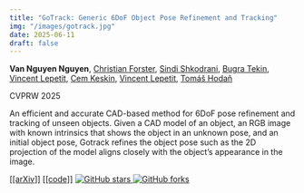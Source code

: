 ```yaml
---
title: "GoTrack: Generic 6DoF Object Pose Refinement and Tracking"
img: "/images/gotrack.jpg"
date: 2025-06-11
draft: false
---
```

**Van Nguyen Nguyen**, [Christian Forster](https://www.cforster.ch), [Sindi Shkodrani](https://www.linkedin.com/in/sindi-shkodrani/), [Bugra Tekin](https://btekin.github.io), [Vincent Lepetit](https://vincentlepetit.github.io/), [Cem Keskin](https://www.linkedin.com/in/cem-keskin-23692a15), [Vincent Lepetit](https://vincentlepetit.github.io/), [Tomáš Hodaň](https://thodan.github.io/)

CVPRW 2025

An efficient and accurate CAD-based method for 6DoF pose refinement and tracking of unseen objects. Given a CAD model of an object, an RGB image with known intrinsics that shows the object in an unknown pose, and an initial object pose, Gotrack refines the object pose such as the 2D projection of the model aligns closely with the object’s appearance in the image.

<span class="links-line">
  <a href="https://arxiv.org/pdf/2506.07155">[[arXiv]]</a>
  <a href="https://github.com/facebookresearch/gotrack">[[code]]</a>
  <a href="https://github.com/facebookresearch/gotrack/stargazers">
    <img src="https://img.shields.io/github/stars/facebookresearch/gotrack?style=social" alt="GitHub stars">
  </a>
  <a href="https://github.com/facebookresearch/gotrack/network/members">
    <img src="https://img.shields.io/github/forks/facebookresearch/gotrack?style=social" alt="GitHub forks">
  </a>
</span>